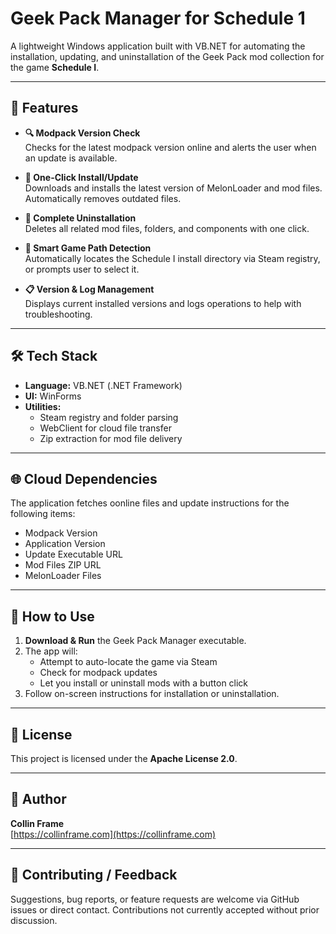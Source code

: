 # Geek Pack Manager for Schedule 1

A lightweight Windows application built with VB.NET for automating the installation, updating, and uninstallation of the Geek Pack mod collection for the game **Schedule I**.

---

## 🚀 Features

- **🔍 Modpack Version Check**  
  Checks for the latest modpack version online and alerts the user when an update is available.

- **🔄 One-Click Install/Update**  
  Downloads and installs the latest version of MelonLoader and mod files. Automatically removes outdated files.

- **🧹 Complete Uninstallation**  
  Deletes all related mod files, folders, and components with one click.

- **📂 Smart Game Path Detection**  
  Automatically locates the Schedule I install directory via Steam registry, or prompts user to select it.

- **📋 Version & Log Management**  
  Displays current installed versions and logs operations to help with troubleshooting.

---

## 🛠 Tech Stack

- **Language:** VB.NET (.NET Framework)
- **UI:** WinForms
- **Utilities:**
  - Steam registry and folder parsing
  - WebClient for cloud file transfer
  - Zip extraction for mod file delivery

---

## 🌐 Cloud Dependencies

The application fetches oonline files and update instructions for the following items:

- Modpack Version
- Application Version
- Update Executable URL
- Mod Files ZIP URL
- MelonLoader Files

---

## 📝 How to Use

1. **Download & Run** the Geek Pack Manager executable.
2. The app will:
    - Attempt to auto-locate the game via Steam
    - Check for modpack updates
    - Let you install or uninstall mods with a button click
3. Follow on-screen instructions for installation or uninstallation.

---

## 📄 License

This project is licensed under the **Apache License 2.0**.

---

## 👤 Author

**Collin Frame**  
[https://collinframe.com](https://collinframe.com)

---

## 💬 Contributing / Feedback

Suggestions, bug reports, or feature requests are welcome via GitHub issues or direct contact. Contributions not currently accepted without prior discussion.

